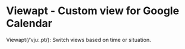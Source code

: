 # Viewapt - Custom view for Google Calendar

Viewapt(/ˈvjuː.pt/): Switch views based on time or situation.

